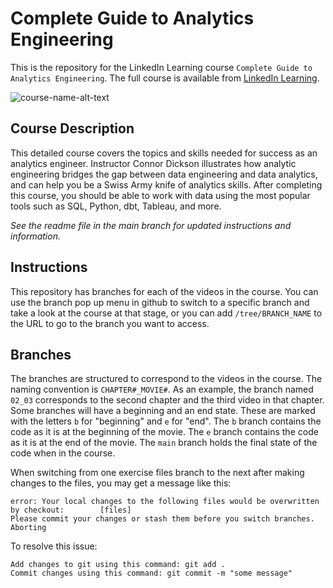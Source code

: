 # Complete Guide to Analytics Engineering
This is the repository for the LinkedIn Learning course `Complete Guide to Analytics Engineering`. The full course is available from [LinkedIn Learning][lil-course-url].

![course-name-alt-text][lil-thumbnail-url] 

## Course Description

This detailed course covers the topics and skills needed for success as an analytics engineer. Instructor Connor Dickson illustrates how analytic engineering bridges the gap between data engineering and data analytics, and can help you be a Swiss Army knife of analytics skills. After completing this course, you should be able to work with data using the most popular tools such as SQL, Python, dbt, Tableau, and more.

_See the readme file in the main branch for updated instructions and information._
## Instructions
This repository has branches for each of the videos in the course. You can use the branch pop up menu in github to switch to a specific branch and take a look at the course at that stage, or you can add `/tree/BRANCH_NAME` to the URL to go to the branch you want to access.

## Branches
The branches are structured to correspond to the videos in the course. The naming convention is `CHAPTER#_MOVIE#`. As an example, the branch named `02_03` corresponds to the second chapter and the third video in that chapter. 
Some branches will have a beginning and an end state. These are marked with the letters `b` for "beginning" and `e` for "end". The `b` branch contains the code as it is at the beginning of the movie. The `e` branch contains the code as it is at the end of the movie. The `main` branch holds the final state of the code when in the course.

When switching from one exercise files branch to the next after making changes to the files, you may get a message like this:

    error: Your local changes to the following files would be overwritten by checkout:        [files]
    Please commit your changes or stash them before you switch branches.
    Aborting

To resolve this issue:
	
    Add changes to git using this command: git add .
	Commit changes using this command: git commit -m "some message"


[0]: # (Replace these placeholder URLs with actual course URLs)

[lil-course-url]: https://www.linkedin.com/learning/complete-guide-to-analytics-engineering
[lil-thumbnail-url]: https://media.licdn.com/dms/image/v2/D4E0DAQFe9UWVtDu3qQ/learning-public-crop_675_1200/B4EZka1nHwGoAo-/0/1757091885827?e=2147483647&v=beta&t=3_PoXQ_C7f3rppim8Bo0mZe0Qj-HVxQBxC2hewRC3zY
